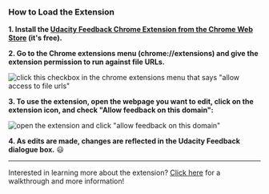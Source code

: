 ### How to Load the Extension

**1. Install the [Udacity Feedback Chrome Extension from the Chrome Web Store](https://chrome.google.com/webstore/detail/udacity-front-end-feedbac/melpgahbngpgnbhhccnopmlmpbmdaeoi) (it's free).**

**2. Go to the Chrome extensions menu (chrome://extensions) and give the extension permission to run against file URLs.**

![click this checkbox in the chrome extensions menu that says "allow access to file urls"](http://udacity.github.io/fend/resources/chrome-extension/settings.png)

**3. To use the extension, open the webpage you want to edit, click on the extension icon, and check "Allow feedback on this domain":**

![open the extension and click "allow feedback on this domain"](http://udacity.github.io/fend/resources/chrome-extension/allow-feedback.png)

**4. As edits are made, changes are reflected in the Udacity Feedback dialogue box.** 😃

---

Interested in learning more about the extension? [Click here](http://labs.udacity.com/udacity-feedback-extension/) for a walkthrough and more information!